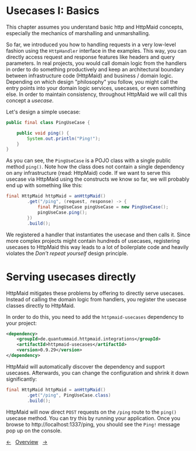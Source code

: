 # Usecases I: Basics

This chapter assumes you understand basic http and HttpMaid concepts,
especially the mechanics of marshalling and unmarshalling.

So far, we introduced you how to handling requests in a very low-level fashion
using the `HttpHandler` interface in the examples.
This way, you can directly access request and response features like headers and query
parameters.
In real projects, you would call domain logic from the handlers in order to do something
productively and keep an architectural boundary between infrastructure code (HttpMaid)
and business / domain logic. Depending on which design "philosophy" you follow, you might
call the entry points into your domain logic services, usecases, or even something else.
In order to maintain consistency, throughout HttpMaid we will call this concept a *usecase*.

Let's design a simple usecase:
<!---[CodeSnippet] (pingUseCase)-->
```java
public final class PingUseCase {

    public void ping() {
        System.out.println("Ping!");
    }
}
```

As you can see, the `PingUseCase` is a POJO class with a single public method `ping()`.
Note how the class does not contain a single dependency on any infrastructure (read: HttpMaid) code.
If we want to serve this usecase via HttpMaid using the constructs we know so far,
we will probably end up with something like this:
<!---[CodeSnippet] (pingUseCaseLowLevel)-->
```java
final HttpMaid httpMaid = anHttpMaid()
        .get("/ping", (request, response) -> {
            final PingUseCase pingUseCase = new PingUseCase();
            pingUseCase.ping();
        })
        .build();
```

We registered a handler that instantiates the usecase and then calls it.
Since more complex projects might contain hundreds of usecases, registering usecases
to HttpMaid this way leads to a lot of boilerplate code
and heavily violates the *Don't repeat yourself* design principle.

# Serving usecases directly
HttpMaid mitigates these problems by offering to directly serve usecases.
Instead of calling the domain logic from handlers, you register the usecase
classes directly to HttpMaid.

<!--
In real projects, you would have to map these features to actual domain logic.
With increasing project size and complexity, managing requests and mapping them to domain
logic becomes unfeasable.
HttpMaid catches these architectural requirements by offering to serve so-called usecases.
Instead of calling the domain logic from handlers, you register it to HttpMaid
on a much higher level in the form of usecases. These are classes with one single public method
that will reflect one single feature of your application. For example:
-->

In order to do this, you need to add the `httpmaid-usecases` dependency to your project:
<!---[Dependency](groupId=de.quantummaid.httpmaid.integrations artifactId=httpmaid-usecases version)-->
```xml
<dependency>
    <groupId>de.quantummaid.httpmaid.integrations</groupId>
    <artifactId>httpmaid-usecases</artifactId>
    <version>0.9.29</version>
</dependency>
```


HttpMaid will automatically discover the dependency and support usecases.
Afterwards, you can change the configuration and shrink it
down significantly:
<!---[CodeSnippet] (pingUseCaseCorrectExample)-->
```java
final HttpMaid httpMaid = anHttpMaid()
        .get("/ping", PingUseCase.class)
        .build();
```

HttpMaid will now direct `POST` requests on the `/ping` route to the `ping()` 
usecase method. You can try this by running your application. Once you 
browse to http://localhost:1337/ping, you should see
the `Ping!` message pop up on the console.


<!---[Nav]-->
[&larr;](../11_Marshalling/2_MarshallingAPIs.md)&nbsp;&nbsp;&nbsp;[Overview](../../README.md)&nbsp;&nbsp;&nbsp;[&rarr;](2_ObjectMapping.md)

